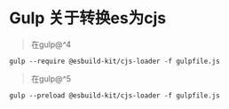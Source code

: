# Gulp 关于转换es为cjs

> 在gulp@^4

```
gulp --require @esbuild-kit/cjs-loader -f gulpfile.js
```

> 在gulp@^5

```
gulp --preload @esbuild-kit/cjs-loader -f gulpfile.js
```

